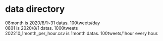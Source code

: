 # data directory

08month is 2020/8/1~31 datas. 100tweets/day  
0801 is 2020/8/1 datas. 1000tweets  
202210_1month_per_hour.csv is 1month datas. 100tweets/1hour every hour.